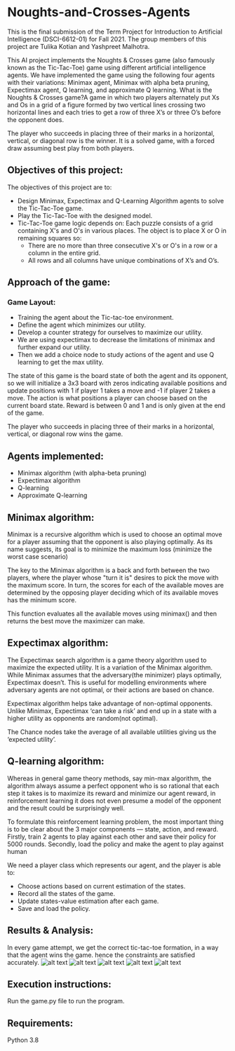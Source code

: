 # Noughts-and-Crosses-Agents

This is the final submission of the Term Project for Introduction to Artificial Intelligence (DSCI-6612-01) for Fall 2021. The group members of this project are Tulika Kotian and Yashpreet Malhotra.

This AI project implements the Noughts & Crosses game (also famously known as the Tic-Tac-Toe) game using different artificial intelligence agents. We have implemented the game using the following four agents with their variations: Minimax agent, Minimax with alpha beta pruning, Expectimax agent, Q learning, and approximate Q learning.
What is the Noughts & Crosses game?A game in which two players alternately put Xs and Os in a grid of a figure formed by two vertical lines crossing two horizontal lines and each tries to get a row of three X’s or three O’s before the opponent does. 

The player who succeeds in placing three of their marks in a horizontal, vertical, or diagonal row is the winner. It is a solved game, with a forced draw assuming best play from both players.

## Objectives of this project:
The objectives of this project are to:
* Design Minimax, Expectimax and Q-Learning Algorithm agents to solve the Tic-Tac-Toe game.
* Play the Tic-Tac-Toe with the designed model.
* Tic-Tac-Toe game logic depends on: Each puzzle consists of a grid containing X's and O's in various places. The object is to place X or O in remaining squares so:
  * There are no more than three consecutive X's or O's in a row or a column in the entire grid.
  * All rows and all columns have unique combinations of X’s and O’s.
  
## Approach of the game:
### Game Layout:
* Training the agent about the Tic-tac-toe environment.
* Define the agent which minimizes our utility.
* Develop a counter strategy for ourselves to maximize our utility.
* We are using expectimax to decrease the limitations of minimax and further expand our utility.
* Then we add a choice node to study actions of the agent and use Q learning to get the max utility.

The state of this game is the board state of both the agent and its opponent, so we will initialize a 3x3 board with zeros indicating available positions and update positions with 1 if player 1 takes a move and -1 if player 2 takes a move. The action is what positions a player can choose based on the current board state. Reward is between 0 and 1 and is only given at the end of the game.

The player who succeeds in placing three of their marks in a horizontal, vertical, or diagonal row wins the game. 

## Agents implemented:
* Minimax algorithm (with alpha-beta pruning)
* Expectimax algorithm
* Q-learning 
* Approximate Q-learning

## Minimax algorithm:
Minimax is a recursive algorithm which is used to choose an optimal move for a player assuming that the opponent is also playing optimally. As its name suggests, its goal is to minimize the maximum loss (minimize the worst case scenario)

The key to the Minimax algorithm is a back and forth between the two players, where the player whose "turn it is" desires to pick the move with the maximum score. In turn, the scores for each of the available moves are determined by the opposing player deciding which of its available moves has the minimum score.

This function evaluates all the available moves using minimax() and then returns the best move the maximizer can make.

## Expectimax algorithm:
The Expectimax search algorithm is a game theory algorithm used to maximize the expected utility. It is a variation of the Minimax algorithm. While Minimax assumes that the adversary(the minimizer) plays optimally, Expectimax doesn’t. This is useful for modelling environments where adversary agents are not optimal, or their actions are based on chance.

Expectimax algorithm helps take advantage of non-optimal opponents.
Unlike Minimax, Expectimax ‘can take a risk’ and end up in a state with a higher utility as opponents are random(not optimal).

The Chance nodes take the average of all available utilities giving us the ‘expected utility’.

## Q-learning algorithm:
Whereas in general game theory methods, say min-max algorithm, the algorithm always assume a perfect opponent who is so rational that each step it takes is to maximize its reward and minimize our agent reward, in reinforcement learning it does not even presume a model of the opponent and the result could be surprisingly well.

To formulate this reinforcement learning problem, the most important thing is to be clear about the 3 major components — state, action, and reward. Firstly, train 2 agents to play against each other and save their policy for 5000 rounds. Secondly, load the policy and make the agent to play against human

We need a player class which represents our agent, and the player is able to:
* Choose actions based on current estimation of the states.
* Record all the states of the game.
* Update states-value estimation after each game.
* Save and load the policy.

## Results & Analysis:
In every game attempt, we get the correct tic-tac-toe formation, in a way that the agent wins the game. hence the constraints are satisfied accurately.
![alt text](results_screenshots/1.jpg)
![alt text](results_screenshots/2.jpg)
![alt text](results_screenshots/3.jpg)
![alt text](results_screenshots/4.jpg)
![alt text](results_screenshots/5.jpg)

## Execution instructions:
Run the game.py file to run the program.

## Requirements:
Python 3.8
